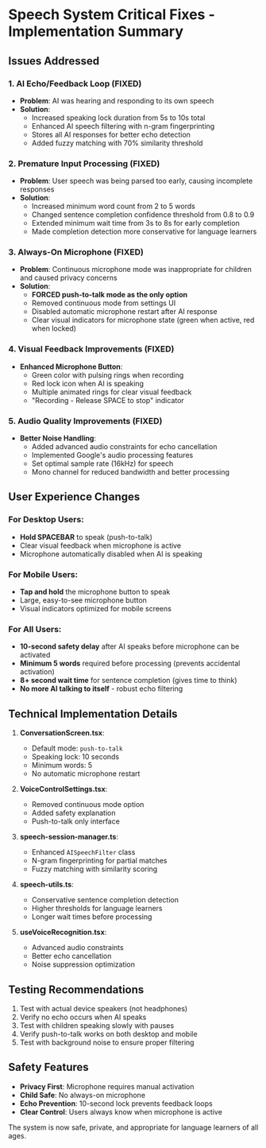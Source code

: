 # Speech System Critical Fixes - Implementation Summary

## Issues Addressed

### 1. AI Echo/Feedback Loop (FIXED)
- **Problem**: AI was hearing and responding to its own speech
- **Solution**: 
  - Increased speaking lock duration from 5s to 10s total
  - Enhanced AI speech filtering with n-gram fingerprinting
  - Stores all AI responses for better echo detection
  - Added fuzzy matching with 70% similarity threshold

### 2. Premature Input Processing (FIXED)
- **Problem**: User speech was being parsed too early, causing incomplete responses
- **Solution**:
  - Increased minimum word count from 2 to 5 words
  - Changed sentence completion confidence threshold from 0.8 to 0.9
  - Extended minimum wait time from 3s to 8s for early completion
  - Made completion detection more conservative for language learners

### 3. Always-On Microphone (FIXED)
- **Problem**: Continuous microphone mode was inappropriate for children and caused privacy concerns
- **Solution**:
  - **FORCED push-to-talk mode as the only option**
  - Removed continuous mode from settings UI
  - Disabled automatic microphone restart after AI response
  - Clear visual indicators for microphone state (green when active, red when locked)

### 4. Visual Feedback Improvements (FIXED)
- **Enhanced Microphone Button**:
  - Green color with pulsing rings when recording
  - Red lock icon when AI is speaking
  - Multiple animated rings for clear visual feedback
  - "Recording - Release SPACE to stop" indicator

### 5. Audio Quality Improvements (FIXED)
- **Better Noise Handling**:
  - Added advanced audio constraints for echo cancellation
  - Implemented Google's audio processing features
  - Set optimal sample rate (16kHz) for speech
  - Mono channel for reduced bandwidth and better processing

## User Experience Changes

### For Desktop Users:
- **Hold SPACEBAR** to speak (push-to-talk)
- Clear visual feedback when microphone is active
- Microphone automatically disabled when AI is speaking

### For Mobile Users:
- **Tap and hold** the microphone button to speak
- Large, easy-to-see microphone button
- Visual indicators optimized for mobile screens

### For All Users:
- **10-second safety delay** after AI speaks before microphone can be activated
- **Minimum 5 words** required before processing (prevents accidental activation)
- **8+ second wait time** for sentence completion (gives time to think)
- **No more AI talking to itself** - robust echo filtering

## Technical Implementation Details

1. **ConversationScreen.tsx**:
   - Default mode: `push-to-talk`
   - Speaking lock: 10 seconds
   - Minimum words: 5
   - No automatic microphone restart

2. **VoiceControlSettings.tsx**:
   - Removed continuous mode option
   - Added safety explanation
   - Push-to-talk only interface

3. **speech-session-manager.ts**:
   - Enhanced `AISpeechFilter` class
   - N-gram fingerprinting for partial matches
   - Fuzzy matching with similarity scoring

4. **speech-utils.ts**:
   - Conservative sentence completion detection
   - Higher thresholds for language learners
   - Longer wait times before processing

5. **useVoiceRecognition.tsx**:
   - Advanced audio constraints
   - Better echo cancellation
   - Noise suppression optimization

## Testing Recommendations

1. Test with actual device speakers (not headphones)
2. Verify no echo occurs when AI speaks
3. Test with children speaking slowly with pauses
4. Verify push-to-talk works on both desktop and mobile
5. Test with background noise to ensure proper filtering

## Safety Features

- **Privacy First**: Microphone requires manual activation
- **Child Safe**: No always-on microphone
- **Echo Prevention**: 10-second lock prevents feedback loops
- **Clear Control**: Users always know when microphone is active

The system is now safe, private, and appropriate for language learners of all ages.